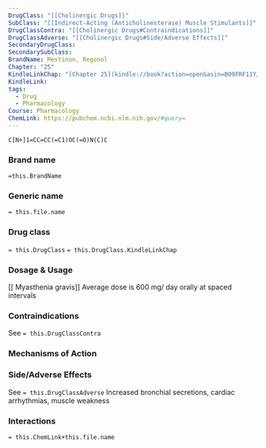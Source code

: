 ```yaml
---
DrugClass: "[[Cholinergic Drugs]]"
SubClass: "[[Indirect-Acting (Anticholinesterase) Muscle Stimulants]]"
DrugClassContra: "[[Cholinergic Drugs#Contraindications]]"
DrugClassAdverse: "[[Cholinergic Drugs#Side/Adverse Effects]]"
SecondaryDrugClass: 
SecondarySubClass: 
BrandName: Mestinon, Regonol
Chapter: "25"
KindleLinkChap: "[Chapter 25](kindle://book?action=open&asin=B09FRF11YJ&location=13417)"
KindleLink: 
tags:
  - Drug
  - Pharmacology
Course: Pharmacology
ChemLink: https://pubchem.ncbi.nlm.nih.gov/#query=
---
```

```smiles
C[N+]1=CC=CC(=C1)OC(=O)N(C)C
```

### Brand name
`=this.BrandName`

### Generic name
`= this.file.name`

### Drug class 
`= this.DrugClass`
	`= this.DrugClass.KindleLinkChap`

### Dosage & Usage
[[ Myasthenia gravis]]
Average dose is 600 mg/ day orally at spaced intervals

### Contraindications
See `= this.DrugClassContra`

### Mechanisms of Action

### Side/Adverse Effects
See `= this.DrugClassAdverse`
Increased bronchial secretions, cardiac arrhythmias, muscle weakness

### Interactions

`= this.ChemLink+this.file.name`

 